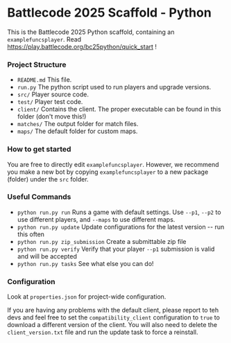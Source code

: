 # Battlecode 2025 Scaffold - Python

This is the Battlecode 2025 Python scaffold, containing an `examplefuncsplayer`. Read https://play.battlecode.org/bc25python/quick_start !


### Project Structure

- `README.md`
    This file.
- `run.py`
    The python script used to run players and upgrade versions.
- `src/`
    Player source code.
- `test/`
    Player test code.
- `client/`
    Contains the client. The proper executable can be found in this folder (don't move this!)
- `matches/`
    The output folder for match files.
- `maps/`
    The default folder for custom maps.

### How to get started

You are free to directly edit `examplefuncsplayer`.
However, we recommend you make a new bot by copying `examplefuncsplayer` to a new package (folder) under the `src` folder.

### Useful Commands

- `python run.py run`
    Runs a game with default settings. Use `--p1`, `--p2` to use different players, and `--maps` to use different maps.
- `python run.py update`
    Update configurations for the latest version -- run this often
- `python run.py zip_submission`
    Create a submittable zip file
- `python run.py verify`
    Verify that your player `--p1` submission is valid and will be accepted
- `python run.py tasks`
    See what else you can do!


### Configuration 

Look at `properties.json` for project-wide configuration.

If you are having any problems with the default client, please report to teh devs and
feel free to set the `compatibility_client` configuration to `true` to download a different version of the client. You will also need to delete the `client_version.txt` file and run the update task to force a reinstall.
